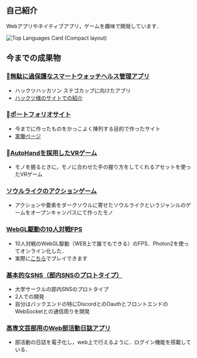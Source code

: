 ## 自己紹介

 Webアプリやネイティブアプリ，ゲームを趣味で開発しています．
 
![Top Languages Card (Compact layout)](https://github-readme-stats.vercel.app/api/top-langs/?username=U3cSeroH1&layout=compact)

## 今までの成果物

### 🚧[無駄に過保護なスマートウォッチヘルス管理アプリ](https://github.com/U3cSeroH1/sutegokappu_mudanimarumaru)
 * ハックツハッカソン ステゴカップに向けたアプリ
 * [ハックツ様のサイトでの紹介](https://topaz.dev/projects/d8fe6c5e3e57f73f58f0)

### 🚧[ポートフォリオサイト](https://github.com/U3cSeroH1/myIntroPage)
 * 今までに作ったものをかっこよく陳列する目的で作ったサイト
 * [実働ページ](https://clever-joliot-38506f.netlify.app/)

### 🚧[AutoHandを採用したVRゲーム](https://github.com/U3cSeroH1/ZISSEN_VR_GAME)
 * モノを握るときに，モノに合わせた手の握り方をしてくれるアセットを使ったVRゲーム

### [ソウルライクのアクションゲーム](https://github.com/U3cSeroH1/C3OCtpsActionGame)
 * アクションや要素をダークソウルに寄せたソウルライクというジャンルのゲームをオープンキャンパスにて作ったモノ

### [WebGL駆動の10人対戦FPS](https://github.com/U3cSeroH1/PUN2TUTORIAL)
 * 10人対戦のWebGL駆動（WEB上で誰でもできる）のFPS．Photon2を使ってオンライン化した．
 * 実際に[こちら](https://u3cseroh1.github.io/dpb_FPS_Photon2/)でプレイできます

### [基本的なSNS（部内SNSのプロトタイプ）](https://github.com/U3cSeroH1/c3localsns)
 * 大学サークルの部内SNSのプロトタイプ
 * 2人での開発
 * 自分はバックエンドの特にDiscordとのOauthとフロントエンドのWebSocketとの通信周りを開発

### [高専文芸部用のWeb部活動日誌アプリ](https://github.com/U3cSeroH1/bungeilocalsns)
 * 部活動の日誌を電子化し，web上で行えるように．ログイン機能を搭載している．
<!--
**U3cSeroH1/U3cSeroH1** is a ✨ _special_ ✨ repository because its `README.md` (this file) appears on your GitHub profile.

Here are some ideas to get you started:

- 🔭 I’m currently working on ...
- 🌱 I’m currently learning ...
- 👯 I’m looking to collaborate on ...
- 🤔 I’m looking for help with ...
- 💬 Ask me about ...
- 📫 How to reach me: ...
- 😄 Pronouns: ...
- ⚡ Fun fact: ...
-->
